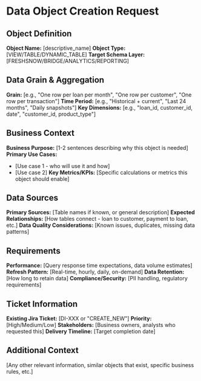 # Data Object Creation Request

## Object Definition
**Object Name:** [descriptive_name]
**Object Type:** [VIEW/TABLE/DYNAMIC_TABLE]
**Target Schema Layer:** [FRESHSNOW/BRIDGE/ANALYTICS/REPORTING]

## Data Grain & Aggregation
**Grain:** [e.g., "One row per loan per month", "One row per customer", "One row per transaction"]
**Time Period:** [e.g., "Historical + current", "Last 24 months", "Daily snapshots"]
**Key Dimensions:** [e.g., "loan_id, customer_id, date", "customer_id, product_type"]

## Business Context
**Business Purpose:** [1-2 sentences describing why this object is needed]
**Primary Use Cases:** 
- [Use case 1 - who will use it and how]
- [Use case 2]
**Key Metrics/KPIs:** [Specific calculations or metrics this object should enable]

## Data Sources
**Primary Sources:** [Table names if known, or general description]
**Expected Relationships:** [How tables connect - loan to customer, payment to loan, etc.]
**Data Quality Considerations:** [Known issues, duplicates, missing data patterns]

## Requirements
**Performance:** [Query response time expectations, data volume estimates]
**Refresh Pattern:** [Real-time, hourly, daily, on-demand]
**Data Retention:** [How long to retain data]
**Compliance/Security:** [PII handling, regulatory requirements]

## Ticket Information
**Existing Jira Ticket:** [DI-XXX or "CREATE_NEW"]
**Priority:** [High/Medium/Low]
**Stakeholders:** [Business owners, analysts who requested this]
**Delivery Timeline:** [Target completion date]

## Additional Context
[Any other relevant information, similar objects that exist, specific business rules, etc.]